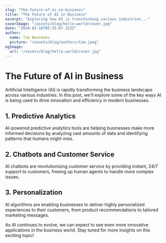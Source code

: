 ```yaml
---
slug: "the-future-of-ai-in-business"
title: "The Future of AI in Business"
excerpt: "Exploring how AI is transforming various industries..."
coverImage: "/assets/blog/hello-world/cover.jpg"
date: "2020-03-16T05:35:07.322Z"
author:
  name: Tim Neutkens
  picture: "/assets/blog/authors/tim.jpeg"
ogImage:
  url: "/assets/blog/hello-world/cover.jpg"
---
```


# The Future of AI in Business

Artificial Intelligence (AI) is rapidly transforming the business landscape across various industries. In this post, we'll explore some of the key ways AI is being used to drive innovation and efficiency in modern businesses.

## 1. Predictive Analytics

AI-powered predictive analytics tools are helping businesses make more informed decisions by analyzing vast amounts of data and identifying patterns that humans might miss.

## 2. Chatbots and Customer Service

AI chatbots are revolutionizing customer service by providing instant, 24/7 support to customers, freeing up human agents to handle more complex issues.

## 3. Personalization

AI algorithms are enabling businesses to deliver highly personalized experiences to their customers, from product recommendations to tailored marketing messages.

As AI continues to evolve, we can expect to see even more innovative applications in the business world. Stay tuned for more insights on this exciting topic!

